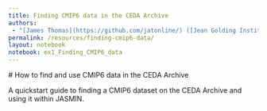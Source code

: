 ```yaml
---
title: Finding CMIP6 data in the CEDA Archive
authors:
 - "[James Thomas](https://github.com/jatonline/) ([Jean Golding Institute](https://www.bristol.ac.uk/golding/))"
permalink: /resources/finding-cmip6-data/
layout: notebook
notebook: ex1_Finding_CMIP6_data
---
```


<div class="lead" markdown="1">
# How to find and use CMIP6 data in the CEDA Archive

A quickstart guide to finding a CMIP6 dataset on the CEDA Archive and using it within JASMIN.
</div>
